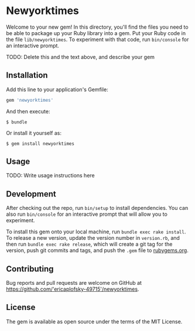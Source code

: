 # Newyorktimes

Welcome to your new gem! In this directory, you'll find the files you need to be able to package up your Ruby library into a gem. Put your Ruby code in the file `lib/newyorktimes`. To experiment with that code, run `bin/console` for an interactive prompt.

TODO: Delete this and the text above, and describe your gem

## Installation

Add this line to your application's Gemfile:

```ruby
gem 'newyorktimes'
```

And then execute:

    $ bundle

Or install it yourself as:

    $ gem install newyorktimes

## Usage

TODO: Write usage instructions here

## Development

After checking out the repo, run `bin/setup` to install dependencies. You can also run `bin/console` for an interactive prompt that will allow you to experiment.

To install this gem onto your local machine, run `bundle exec rake install`. To release a new version, update the version number in `version.rb`, and then run `bundle exec rake release`, which will create a git tag for the version, push git commits and tags, and push the `.gem` file to [rubygems.org](https://rubygems.org).

## Contributing

Bug reports and pull requests are welcome on GitHub at https://github.com/'ericaplofsky-49715'/newyorktimes.

## License

The gem is available as open source under the terms of the MIT License.
